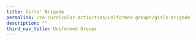 ```yaml
---
title: Girls' Brigade
permalink: /co-curricular-activities/uniformed-groups/girls-brigade
description: ""
third_nav_title: Uniformed Groups
---
```

